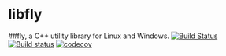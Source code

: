 # libfly
##fly, a C++ utility library for Linux and Windows.
[![Build Status](https://travis-ci.org/trflynn89/libfly.svg?branch=master)](https://travis-ci.org/trflynn89/libfly) [![Build status](https://ci.appveyor.com/api/projects/status/t38krr2o7gf1i1pk?svg=true)](https://ci.appveyor.com/project/trflynn89/libfly) [![codecov](https://codecov.io/gh/trflynn89/libfly/branch/master/graph/badge.svg)](https://codecov.io/gh/trflynn89/libfly)
